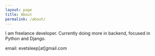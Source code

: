 ```yaml
---
layout: page
title: About
permalink: /about/
---
```


I am freelance developer. Currently doing more in backend, focused in Python and Django.

email: evetsleep[at]gmail.com
